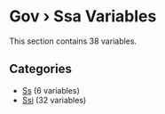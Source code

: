 # Gov › Ssa Variables

This section contains 38 variables.

## Categories

- [Ss](ss/index.md) (6 variables)
- [Ssi](ssi/index.md) (32 variables)
